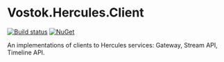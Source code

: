 # Vostok.Hercules.Client

[![Build status](https://ci.appveyor.com/api/projects/status/github/vostok/hercules.client?svg=true&branch=master)](https://ci.appveyor.com/project/vostok/hercules.client/branch/master)
[![NuGet](https://img.shields.io/nuget/v/Vostok.ClusterConfig.Client.svg)](https://www.nuget.org/packages/Vostok.Hercules.Client)

An implementations of clients to Hercules services: Gateway, Stream API, Timeline API.

